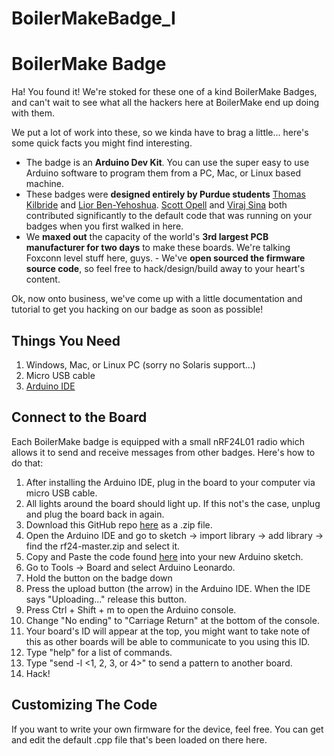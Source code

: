 BoilerMakeBadge_I
=================

# BoilerMake Badge #
Ha! You found it! We're stoked for these one of a kind BoilerMake Badges, and can't wait to see what all the hackers here at BoilerMake end up doing with them.

We put a lot of work into these, so we kinda have to brag a little... here's some quick facts you might find interesting.

- The badge is an **Arduino Dev Kit**. You can use the super easy to use Arduino software to program them from a PC, Mac, or Linux based machine.
- These badges were **designed entirely by Purdue students** [Thomas Kilbride](https://github.com/obnauticus) and [Lior Ben-Yehoshua](https://github.com/lior9999). [Scott Opell](https://github.com/scottopell) and [Viraj Sina](https://github.com/vsinha) both contributed significantly to the default code that was running on your badges when you first walked in here.
- We **maxed out** the capacity of the world's **3rd largest PCB manufacturer for two days** to make these boards. We're talking Foxconn level stuff here, guys. - We've **open sourced the firmware source code**, so feel free to hack/design/build away to your heart's content.

Ok, now onto business, we've come up with a little documentation and tutorial to get you hacking on our badge as soon as possible!

## Things You Need ##
1. Windows, Mac, or Linux PC (sorry no Solaris support...)
2. Micro USB cable
3. [Arduino IDE](http://arduino.cc/en/Main/Software)

## Connect to the Board ##
Each BoilerMake badge is equipped with a small nRF24L01 radio which allows it to send and receive messages from other badges. Here's how to do that:

1. After installing the Arduino IDE, plug in the board to your computer via micro USB cable.
2. All lights around the board should light up. If this not's the case, unplug and plug the board back in again.
3. Download this GitHub repo [here](https://github.com/tmrh20/RF24) as a .zip file.
4. Open the Arduino IDE and go to sketch -> import library -> add library -> find the rf24-master.zip and select it.
5. Copy and Paste the code found [here](https://github.com/BoilerMake/BoilerMakeBadge_I/blob/master/boilermakeBoard.cpp) into your new Arduino sketch.
6. Go to Tools -> Board and select Arduino Leonardo.
7. Hold the button on the badge down
9. Press the upload button (the arrow) in the Arduino IDE. When the IDE says "Uploading..." release this button.
9. Press Ctrl + Shift + m to open the Arduino console.
10. Change "No ending" to "Carriage Return" at the bottom of the console.
11. Your board's ID will appear at the top, you might want to take note of this as other boards will be able to communicate to you using this ID.
12. Type "help" for a list of commands.
13. Type "send <board id> -l <1, 2, 3, or 4>" to send a pattern to another board.
14. Hack!

## Customizing The Code ##
If you want to write your own firmware for the device, feel free. You can get and edit the default .cpp file that's been loaded on there here.

